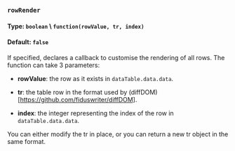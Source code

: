 ### `rowRender`
#### Type: `boolean` \ `function(rowValue, tr, index)`
#### Default: `false`


If specified, declares a callback to customise the rendering of all rows. The function can take 3 parameters:

* **rowValue**: the row as it exists in `dataTable.data.data`.

* **tr**: the table row in the format used by (diffDOM)[https://github.com/fiduswriter/diffDOM].

* **index**: the integer representing the index of the row in `dataTable.data.data`.

You can either modify the tr in place, or you can return a new tr object in the same format.
